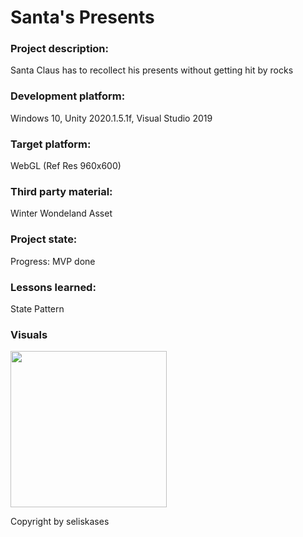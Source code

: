 # Santa's Presents

### Project description: 
Santa Claus has to recollect his presents without getting hit by rocks

### Development platform: 
Windows 10, Unity 2020.1.5.1f, Visual Studio 2019

### Target platform: 
WebGL (Ref Res 960x600)

### Third party material: 
Winter Wondeland Asset

### Project state: 
Progress: MVP done

### Lessons learned:
State Pattern

### Visuals
<div>
<img src="./Screenshots/Screenshot_01.jpg" width="250">
</div>

Copyright by seliskases
